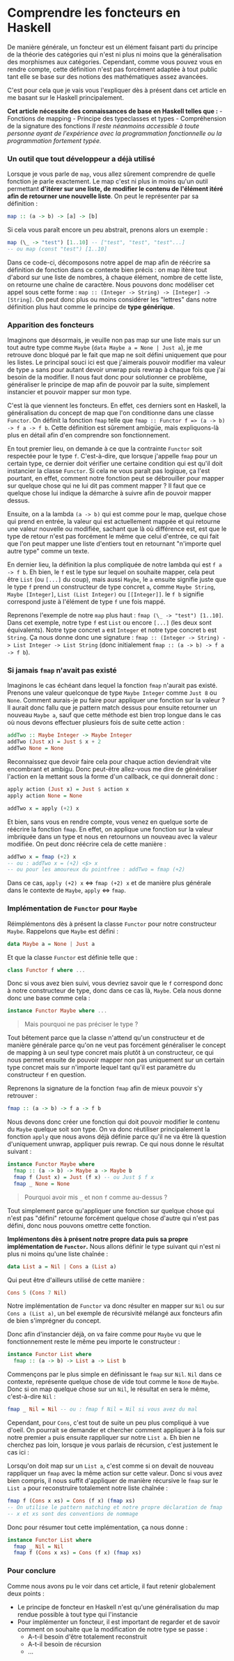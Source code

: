 # Comprendre les foncteurs en Haskell
De manière générale, un foncteur est un élément faisant parti du principe de la théorie des catégories qui n'est ni plus ni moins que la généralisation des morphismes aux catégories. Cependant, comme vous pouvez vous en rendre compte, cette définition n'est pas forcément adaptée à tout public tant elle se base sur des notions des mathématiques assez avancées. 

C'est pour cela que je vais vous l'expliquer dès à présent dans cet article en me basant sur le Haskell principalement.

**Cet article nécessite des connaissances de base en Haskell telles que :**
	- Fonctions de mapping
	- Principe des typeclasses et types
	- Compréhension de la signature des fonctions
*Il reste néanmoins accessible à toute personne ayant de l'expérience avec la programmation fonctionnelle ou la programmation fortement typée.*

### Un outil que tout développeur a déjà utilisé
Lorsque je vous parle de `map`, vous allez sûrement comprendre de quelle fonction je parle exactement. Le map c'est ni plus in moins qu'un outil permettant **d'itérer sur une liste, de modifier le contenu de l'élément itéré afin de retourner une nouvelle liste**. On peut le représenter par sa définition :
```hs
map :: (a -> b) -> [a] -> [b]
```

Si cela vous paraît encore un peu abstrait, prenons alors un exemple :
```hs
map (\_ -> "test") [1..10] -- ["test", "test", "test"...]
-- ou map (const "test") [1..10]
```
Dans ce code-ci, décomposons notre appel de map afin de réécrire sa définition de fonction dans ce contexte bien précis : on map itère tout d'abord sur une liste de nombres, à chaque élément, nombre de cette liste, on retourne une chaîne de caractère. Nous pouvons donc modéliser cet appel sous cette forme : `map :: (Integer -> String) -> [Integer] -> [String]`. On peut donc plus ou moins considérer les "lettres" dans notre définition plus haut comme le principe de **type générique**.

### Apparition des foncteurs
Imaginons que désormais, je veuille non pas map sur une liste mais sur un tout autre type comme `Maybe` (`data Maybe a = None | Just a`), je me retrouve donc bloqué par le fait que map ne soit défini uniquement que pour les listes. Le principal souci ici est que j'aimerais pouvoir modifier ma valeur de type `a` sans pour autant devoir unwrap puis rewrap à chaque fois que j'ai besoin de la modifier. Il nous faut donc pour solutionner ce problème, généraliser le principe de map afin de pouvoir par la suite, simplement instancier et pouvoir mapper sur mon type. 

C'est là que viennent les foncteurs. En effet, ces derniers sont en Haskell, la généralisation du concept de map que l'on conditionne dans une classe `Functor`. On définit la fonction `fmap` telle que `fmap :: Functor f => (a -> b) -> f a -> f b`. Cette définition est sûrement ambigüe, mais expliquons-là plus en détail afin d'en comprendre son fonctionnement.

En tout premier lieu, on demande à ce que la contrainte `Functor` soit respectée pour le type `f`. C'est-à-dire, que lorsque j'appelle `fmap` pour un certain type, ce dernier doit vérifier une certaine condition qui est qu'il doit instancier la classe `Functor`. Si cela ne vous paraît pas logique, ça l'est pourtant, en effet, comment notre fonction peut se débrouiller pour mapper sur quelque chose qui ne lui dit pas comment mapper ? Il faut que ce quelque chose lui indique la démarche à suivre afin de pouvoir mapper dessus.

Ensuite, on a la lambda `(a -> b)` qui est comme pour le map, quelque chose qui prend en entrée, la valeur qui est actuellement mappée et qui retourne une valeur nouvelle ou modifiée, sachant que là où différence est, est que le type de retour n'est pas forcément le même que celui d'entrée, ce qui fait que l'on peut mapper une liste d'entiers tout en retournant "n'importe quel autre type" comme un texte.

En dernier lieu, la définition la plus compliquée de notre lambda qui est `f a -> f b`. Eh bien, le `f` est le type sur lequel on souhaite mapper, cela peut être `List` (ou `[...]` du coup), mais aussi `Maybe`, le `a` ensuite signifie juste que le type `f` prend un constructeur de type concret `a`, comme `Maybe String`, `Maybe [Integer]`, `List (List Integer)` ou `[[Integer]]`. le `f b` signifie correspond juste à l'élément de type `f` une fois mappé.

Reprenons l'exemple de notre `map` plus haut : `fmap (\_ -> "test") [1..10]`. Dans cet exemple, notre type `f` est `List` ou encore `[...]` (les deux sont équivalents). Notre type concret `a` est `Integer` et notre type concret `b` est `String`. Ça nous donne donc une signature : `fmap :: (Integer -> String) -> List Integer -> List String` (donc initialement `fmap :: (a -> b) -> f a -> f b`). 

### Si jamais `fmap` n'avait pas existé
Imaginons le cas échéant dans lequel la fonction `fmap` n'aurait pas existé. Prenons une valeur quelconque de type `Maybe Integer` comme `Just 8` ou `None`. Comment aurais-je pu faire pour appliquer une fonction sur la valeur ? Il aurait donc fallu que je pattern match dessus pour ensuite retourner un nouveau `Maybe a`, sauf que cette méthode est bien trop longue dans le cas où nous devons effectuer plusieurs fois de suite cette action : 
```hs
addTwo :: Maybe Integer -> Maybe Integer
addTwo (Just x) = Just $ x + 2
addTwo None = None
```

Reconnaissez que devoir faire cela pour chaque action deviendrait vite encombrant et ambigu. Donc peut-être allez-vous me dire de généraliser l'action en la mettant sous la forme d'un callback, ce qui donnerait donc :
```hs
apply action (Just x) = Just $ action x
apply action None = None

addTwo x = apply (+2) x
```

Et bien, sans vous en rendre compte, vous venez en quelque sorte de réécrire la fonction `fmap`. En effet, on applique une fonction sur la valeur imbriquée dans un type et nous en retournons un nouveau avec la valeur modifiée. On peut donc réécrire cela de cette manière :

```hs
addTwo x = fmap (+2) x
-- ou : addTwo x = (+2) <$> x
-- ou pour les amoureux du pointfree : addTwo = fmap (+2)
```
Dans ce cas, `apply (+2) x` ⇔ `fmap (+2) x` et de manière plus générale dans le contexte de `Maybe`, `apply` ⇔ `fmap`.

### Implémentation de `Functor` pour  `Maybe`
Réimplémentons dès à présent la classe `Functor` pour notre constructeur `Maybe`. Rappelons que `Maybe` est défini :
```hs
data Maybe a = None | Just a
```
Et que la classe `Functor` est définie telle que :
```hs
class Functor f where ...
```

Donc si vous avez bien suivi, vous devriez savoir que le `f` correspond donc à notre constructeur de type, donc dans ce cas là, `Maybe`. Cela nous donne donc une base comme cela :
```hs
instance Functor Maybe where ...
```
> Mais pourquoi ne pas préciser le type ?

Tout bêtement parce que la classe n'attend qu'un constructeur et de manière générale parce qu'on ne veut pas forcément généraliser le concept de mapping à un seul type concret mais plutôt à un constructeur, ce qui nous permet ensuite de pouvoir mapper non pas uniquement sur un certain type concret mais sur n'importe lequel tant qu'il est paramètre du constructeur `f` en question.

Reprenons la signature de la fonction `fmap` afin de mieux pouvoir s'y retrouver : 
```hs
fmap :: (a -> b) -> f a -> f b
``` 
Nous devons donc créer une fonction qui doit pouvoir modifier le contenu du `Maybe` quelque soit son type. On va donc réutiliser principalement la fonction `apply` que nous avons déjà définie parce qu'il ne va être là question d'uniquement unwrap, appliquer puis rewrap. Ce qui nous donne le résultat suivant :

```hs
instance Functor Maybe where
  fmap :: (a -> b) -> Maybe a -> Maybe b
  fmap f (Just x) = Just (f x) -- ou Just $ f x
  fmap _ None = None  
```

> Pourquoi avoir mis `_` et non `f` comme au-dessus ?

Tout simplement parce qu'appliquer une fonction sur quelque chose qui n'est pas "défini" retourne forcément quelque chose d'autre qui n'est pas défini, donc nous pouvons omettre cette fonction.

**Implémentons dès à présent notre propre data puis sa propre implémentation de `Functor`.**
Nous allons définir le type suivant qui n'est ni plus ni moins qu'une liste chaînée : 
```hs
data List a = Nil | Cons a (List a)
```
Qui peut être d'ailleurs utilisé de cette manière :
```hs
Cons 5 (Cons 7 Nil)
```

Notre implémentation de `Functor` va donc résulter en mapper sur `Nil` ou sur `Cons a (List a)`, un bel exemple de récursivité mélangé aux foncteurs afin de bien s'imprégner du concept.

Donc afin d'instancier déjà, on va faire comme pour `Maybe` vu que le fonctionnement reste le même peu importe le constructeur : 
```hs
instance Functor List where
  fmap :: (a -> b) -> List a -> List b
```

Commençons par le plus simple en définissant le `fmap` sur `Nil`. `Nil` dans ce contexte, représente quelque chose de vide tout comme le `None` de  `Maybe`. Donc si on map quelque chose sur un `Nil`, le résultat en sera le même, c'est-à-dire `Nil` :
```hs
fmap _ Nil = Nil -- ou : fmap f Nil = Nil si vous avez du mal
```

Cependant, pour `Cons`, c'est tout de suite un peu plus compliqué à vue d'oeil. On pourrait se demander et chercher comment appliquer à la fois sur notre premier `a` puis ensuite rappliquer sur notre `List a`. Eh bien ne cherchez pas loin, lorsque je vous parlais de récursion, c'est justement le cas ici : 

Lorsqu'on doit map sur un `List a`, c'est comme si on devait de nouveau rappliquer un `fmap` avec la même action sur cette valeur. Donc si vous avez bien compris, il nous suffit d'appliquer de manière récursive le `fmap` sur le `List a` pour reconstruire totalement notre liste chaînée :

```hs
fmap f (Cons x xs) = Cons (f x) (fmap xs) 
-- On utilise le pattern matching et notre propre déclaration de fmap
-- x et xs sont des conventions de nommage
```

Donc pour résumer tout cette implémentation, ça nous donne :

```hs
instance Functor List where
  fmap _ Nil = Nil
  fmap f (Cons x xs) = Cons (f x) (fmap xs)
```

### Pour conclure
Comme nous avons pu le voir dans cet article, il faut retenir globalement deux points :
 - Le principe de foncteur en Haskell n'est qu'une généralisation du map rendue possible à tout type qui l'instancie
 - Pour implémenter un foncteur, il est important de regarder et de savoir comment on souhaite que la modification de notre type se passe :
   - A-t-il besoin d'être totalement reconstruit
   - A-t-il besoin de récursion
   - ...
